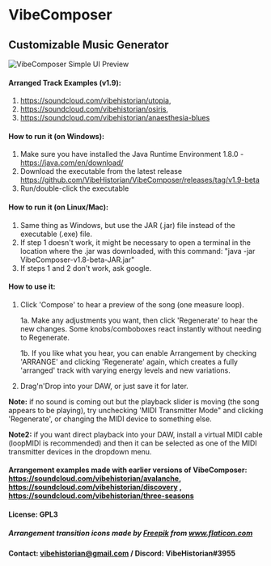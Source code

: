 # VibeComposer
## Customizable Music Generator

![VibeComposer Simple UI Preview](https://i.imgur.com/Iasl64U.png)

#### Arranged Track Examples (v1.9): 
1. https://soundcloud.com/vibehistorian/utopia, 
2. https://soundcloud.com/vibehistorian/osiris, 
3. https://soundcloud.com/vibehistorian/anaesthesia-blues


#### How to run it (on Windows):
1. Make sure you have installed the Java Runtime Environment 1.8.0 - https://java.com/en/download/
2. Download the executable from the latest release https://github.com/VibeHistorian/VibeComposer/releases/tag/v1.9-beta
3. Run/double-click the executable

#### How to run it (on Linux/Mac):
1. Same thing as Windows, but use the JAR (.jar) file instead of the executable (.exe) file.
2. If step 1 doesn't work, it might be necessary to open a terminal in the location where the .jar was downloaded, with this command: "java -jar VibeComposer-v1.8-beta-JAR.jar"
3. If steps 1 and 2 don't work, ask google.

#### How to use it:
1. Click 'Compose' to hear a preview of the song (one measure loop).

    1a. Make any adjustments you want, then click 'Regenerate' to hear the new changes. Some knobs/comboboxes react instantly without needing to Regenerate.

    1b. If you like what you hear, you can enable Arrangement by checking 'ARRANGE' and clicking 'Regenerate' again, 
     which creates a fully 'arranged' track with varying energy levels and new variations.

2. Drag'n'Drop into your DAW, or just save it for later.


**Note:** if no sound is coming out but the playback slider is moving (the song appears to be playing), try unchecking 'MIDI Transmitter Mode" and clicking 'Regenerate', or changing the MIDI device to something else.

**Note2:** if you want direct playback into your DAW, install a virtual MIDI cable (loopMIDI is recommended) 
    and then it can be selected as one of the MIDI transmitter devices in the dropdown menu.

#### Arrangement examples made with earlier versions of VibeComposer: https://soundcloud.com/vibehistorian/avalanche, https://soundcloud.com/vibehistorian/discovery , https://soundcloud.com/vibehistorian/three-seasons

#### License: GPL3
    
##### <div>Arrangement transition icons made by <a href="https://www.freepik.com" title="Freepik">Freepik</a> from <a href="https://www.flaticon.com/" title="Flaticon">www.flaticon.com</a></div>
	
#### Contact: vibehistorian@gmail.com / Discord: VibeHistorian#3955
